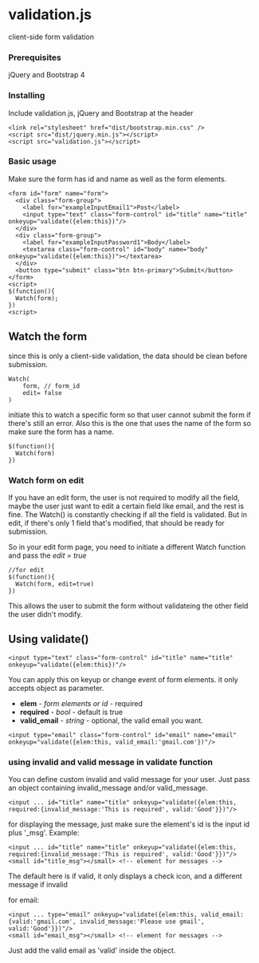 # validation.js

client-side form validation

### Prerequisites

jQuery and Bootstrap 4

### Installing

Include validation.js, jQuery and Bootstrap at the header

```
<link rel="stylesheet" href="dist/bootstrap.min.css" />
<script src="dist/jquery.min.js"></script>
<script src="validation.js"></script>
```

### Basic usage

Make sure the form has id and name as well as the form elements.

```
<form id="form" name="form">
  <div class="form-group">
    <label for="exampleInputEmail1">Post</label>
    <input type="text" class="form-control" id="title" name="title" onkeyup="validate({elem:this})"/>
  </div>
  <div class="form-group">
    <label for="exampleInputPassword1">Body</label>
    <textarea class="form-control" id="body" name="body" onkeyup="validate({elem:this})"></textarea>
  </div>
  <button type="submit" class="btn btn-primary">Submit</button>
</form>
<script>
$(function(){
  Watch(form);
})
<script>
```

## Watch the form
since this is only a client-side validation, the data should be clean before submission. 

```
Watch(
    form, // form_id
    edit= false
)
```
initiate this to watch a specific form so that user cannot submit the form if there's still an error.
Also this is the one that uses the name of the form so make sure the form has a name.

```
$(function(){
  Watch(form)
})
```

### Watch form on edit
If you have an edit form, the user is not required to modify all the field, maybe the user just want to edit a certain field like email, and the rest is fine. 
The Watch() is constantly checking if all the field is validated. But in edit, if there's only 1 field that's modified, that should be ready for submission.

So in your edit form page, you need to initiate a different Watch function and pass the *edit = true*

```
//for edit
$(function(){
  Watch(form, edit=true)
})
```
This allows the user to submit the form without validateing the other field the user didn't modify.


## Using validate()

```
<input type="text" class="form-control" id="title" name="title" onkeyup="validate({elem:this})"/>
```
You can apply this on keyup or change event of form elements. it only accepts object as parameter.
* **elem** - *form elements or id* - required
* **required** - *bool* - default is true
* **valid_email** - *string* - optional, the valid email you want.

```
<input type="email" class="form-control" id="email" name="email" onkeyup="validate({elem:this, valid_email:'gmail.com'})"/>
```

### using invalid and valid message in validate function

You can define custom invalid and valid message for your user. Just pass an object containing invalid_message and/or valid_message.

```
<input ... id="title" name="title" onkeyup="validate({elem:this, required:{invalid_message:'This is required', valid:'Good'}})"/>
```
for displaying the message, just make sure the element's id is the input id plus '_msg'.
Example:
```
<input ... id="title" name="title" onkeyup="validate({elem:this, required:{invalid_message:'This is required', valid:'Good'}})"/>
<small id="title_msg"></small> <!-- element for messages -->
```

The default here is if valid, it only displays a check icon, and a different message if invalid

for email:

```
<input ... type="email" onkeyup="validate({elem:this, valid_email:{valid:'gmail.com', invalid_message:'Please use gmail', valid:'Good'}})"/>
<small id="email_msg"></small> <!-- element for messages -->
```

Just add the valid email as 'valid' inside the object.

